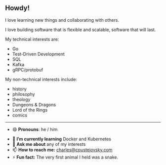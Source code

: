 <!-- <img align="right" src="https://github.com/cpustejovsky/cpustejovsky.github.io/blob/source/src/images/cpustejovsky_gopher.png" alt="Gopher Cpustejovsky" width=320px height=300px /> -->
## Howdy!

I love learning new things and collaborating with others. 

I love building software that is flexible and scalable, software that will last.

My technical interests are:
- Go
- Test-Driven Development
- SQL
- Kafka
- gRPC/protobuf

My non-technical interests include:
- history
- philosophy
- theology
- Dungeons & Dragons
- Lord of the Rings
- comics

------
- 😄 **Pronouns**: he / him
<!-- - 🔭 **I’m currently working on** seeing how Cockroach Labs can use the latest protobuf features while maintaining the performance gogo/protobuf -->
- 🌱 **I’m currently learning** Docker and Kubernetes
- 💬 **Ask me about** any of my interests
- 📫 **How to reach me:** [charles@cpustejovsky.com](mailto:charles@cpustejovsky.com)
- ⚡ **Fun fact:** The very first animal I held was a snake.
<!--
**cpustejovsky/cpustejovsky** is a ✨ _special_ ✨ repository because its `README.md` (this file) appears on your GitHub profile.
Here are some ideas to get you started:
- 🔭 I’m currently working on ...
- 🌱 I’m currently learning ...
- 👯 I’m looking to collaborate on ...
- 🤔 I’m looking for help with ...
- 💬 Ask me about ...
- 📫 How to reach me: ...
- 😄 Pronouns: ...
- ⚡ Fun fact: ...
After years of searching, I realized [programming is my ikigai](https://dev.to/cpustejovsky/a-month-of-development-work-52gh) (learn more about ikigai [here](https://www.forbes.com/sites/chrismyers/2018/02/23/how-to-find-your-ikigai-and-transform-your-outlook-on-life-and-business/#3b81b4532ed4)). Since then I've been learning and growing as a developer. 
-->
